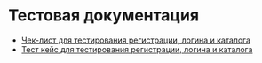 # Тестовая документация
- [Чек-лист для тестирования регистрации, логина и каталога](https://docs.google.com/spreadsheets/d/1UobkmoNz5eLLBpEHHysv3zjuWYslFCVPrlbRqN77RBA/edit?usp=sharing)
- [Тест кейс для тестирования регистрации, логина и каталога](https://github.com/user-attachments/files/19859579/Test.cases.Polyakova.pdf)
